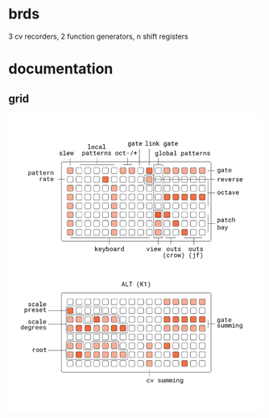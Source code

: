 # brds

3 cv recorders, 2 function generators, n shift registers

# documentation

## grid

![brds grid docs](doc/brds.png)
